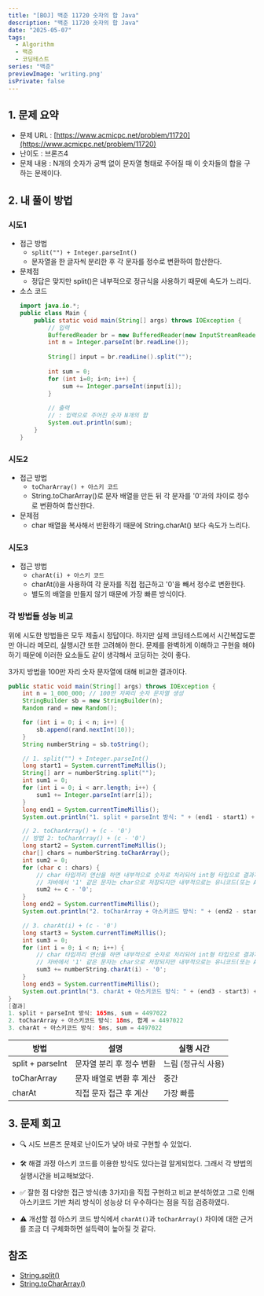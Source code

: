 ```yaml
---
title: "[BOJ] 백준 11720 숫자의 합 Java"
description: "백준 11720 숫자의 합 Java"
date: "2025-05-07"
tags:
  - Algorithm
  - 백준
  - 코딩테스트
series: "백준"
previewImage: 'writing.png'
isPrivate: false
---
```


## 1. 문제 요약
+ 문제 URL : [https://www.acmicpc.net/problem/11720](https://www.acmicpc.net/problem/11720)
+ 난이도 : 브론즈4
+ 문제 내용 : N개의 숫자가 공백 없이 문자열 형태로 주어질 때 이 숫자들의 합을 구하는 문제이다.

## 2. 내 풀이 방법

### 시도1
+ 접근 방법
    + `split("") + Integer.parseInt()`
    + 문자열을 한 글자씩 분리한 후 각 문자를 정수로 변환하여 합산한다.
+ 문제점
    + 정답은 맞지만 split()은 내부적으로 정규식을 사용하기 때문에 속도가 느리다.
+ 소스 코드
    ```java
    import java.io.*;
    public class Main {
        public static void main(String[] args) throws IOException {
            // 입력
            BufferedReader br = new BufferedReader(new InputStreamReader(System.in));
            int n = Integer.parseInt(br.readLine());
            
            String[] input = br.readLine().split("");
            
            int sum = 0;
            for (int i=0; i<n; i++) {
                sum += Integer.parseInt(input[i]);
            }
            
            // 출력
            // : 입력으로 주어진 숫자 N개의 합
            System.out.println(sum);
        }
    }
    ```
### 시도2
+ 접근 방법
    + `toCharArray() + 아스키 코드`
    + String.toCharArray()로 문자 배열을 만든 뒤 각 문자를 '0'과의 차이로 정수로 변환하여 합산한다.
+ 문제점
    + char 배열을 복사해서 반환하기 때문에 String.charAt() 보다 속도가 느리다.
### 시도3
+ 접근 방법
    + `charAt(i) + 아스키 코드`
    + charAt(i)을 사용하여 각 문자를 직접 접근하고 '0'을 빼서 정수로 변환한다.
    + 별도의 배열을 만들지 않기 때문에 가장 빠른 방식이다.


### 각 방법들 성능 비교

위에 시도한 방법들은 모두 제출시 정답이다. 하지만 실제 코딩테스트에서 시간복잡도뿐만 아니라 메모리, 실행시간 또한 고려해야 한다. 문제를 완벽하게 이해하고 구현을 해야 하기 때문에 이러한 요소들도 같이 생각해서 코딩하는 것이 좋다.

3가지 방법을 100만 자리 숫자 문자열에 대해 비교한 결과이다.
```java
public static void main(String[] args) throws IOException {
    int n = 1_000_000; // 100만 자짜리 숫자 문자열 생성
    StringBuilder sb = new StringBuilder(n);
    Random rand = new Random();

    for (int i = 0; i < n; i++) {
        sb.append(rand.nextInt(10));
    }
    String numberString = sb.toString();

    // 1. split("") + Integer.parseInt()
    long start1 = System.currentTimeMillis();
    String[] arr = numberString.split("");
    int sum1 = 0;
    for (int i = 0; i < arr.length; i++) {
        sum1 += Integer.parseInt(arr[i]);
    }
    long end1 = System.currentTimeMillis();
    System.out.println("1. split + parseInt 방식: " + (end1 - start1) + "ms, sum = " + sum1);

    // 2. toCharArray() + (c - '0')
    // 방법 2: toCharArray() + (c - '0')
    long start2 = System.currentTimeMillis();
    char[] chars = numberString.toCharArray();
    int sum2 = 0;
    for (char c : chars) {
        // char 타입끼리 연산을 하면 내부적으로 숫자로 처리되어 int형 타입으로 결과가 나온다.
        // 자바에서 '1' 같은 문자는 char으로 저장되지만 내부적으로는 유니코드(또는 ASCII) 숫자값으로 저장되기 때문에 산술 연산이 가능하다.
        sum2 += c - '0';
    }
    long end2 = System.currentTimeMillis();
    System.out.println("2. toCharArray + 아스키코드 방식: " + (end2 - start2) + "ms, 합계 = " + sum2);

    // 3. charAt(i) + (c - '0')
    long start3 = System.currentTimeMillis();
    int sum3 = 0;
    for (int i = 0; i < n; i++) {
        // char 타입끼리 연산을 하면 내부적으로 숫자로 처리되어 int형 타입으로 결과가 나온다.
        // 자바에서 '1' 같은 문자는 char으로 저장되지만 내부적으로는 유니코드(또는 ASCII) 숫자값으로 저장되기 때문에 산술 연산이 가능하다.
        sum3 += numberString.charAt(i) - '0';
    }
    long end3 = System.currentTimeMillis();
    System.out.println("3. charAt + 아스키코드 방식: " + (end3 - start3) + "ms, sum = " + sum3);
}
[결과]
1. split + parseInt 방식: 165ms, sum = 4497022
2. toCharArray + 아스키코드 방식: 18ms, 합계 = 4497022
3. charAt + 아스키코드 방식: 5ms, sum = 4497022
```

| 방법               | 설명             | 실행 시간       |
| ---------------- | -------------- | ----------- |
| split + parseInt | 문자열 분리 후 정수 변환 | 느림 (정규식 사용) |
| toCharArray      | 문자 배열로 변환 후 계산 | 중간          |
| charAt           | 직접 문자 접근 후 계산  | 가장 빠름       |

## 3. 문제 회고
+ 🔍 시도
브론즈 문제로 난이도가 낮아 바로 구현할 수 있었다.

+ 🛠 해결 과정
아스키 코드를 이용한 방식도 있다는걸 알게되었다. 그래서 각 방법의 실행시간을 비교해보았다.

+ ✅ 잘한 점
다양한 접근 방식(총 3가지)을 직접 구현하고 비교 분석하였고 그로 인해 아스키코드 기반 처리 방식이 성능상 더 우수하다는 점을 직접 검증하였다. 

+ ⚠ 개선할 점
아스키 코드 방식에서 `charAt()`과 `toCharArray()` 차이에 대한 근거를 조금 더 구체화하면 설득력이 높아질 것 같다.

## 참조
+ [String.split()](https://docs.oracle.com/javase/8/docs/api/java/lang/String.html#split-java.lang.String-)
+ [String.toCharArray()](https://docs.oracle.com/javase/8/docs/api/java/lang/String.html#toCharArray--)
